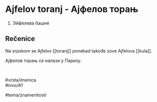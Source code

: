 # Ajfelov toranj - Ајфелов торањ

1. Эйфелева башня

## Rečenice

Na srpskom se Ajfelov [[toranj]] ponekad takođe zove Ajfelova [[kula]].

Ајфелов торањ се налази у Паризу.

<br>

#vrsta/imenica  
#nivo/A1  

#tema/znamenitosti
